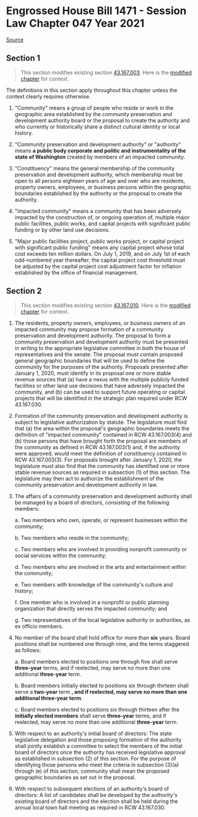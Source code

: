 # Engrossed House Bill 1471 - Session Law Chapter 047 Year 2021

[Source](http://lawfilesext.leg.wa.gov/biennium/2021-22/Pdf/Bills/Session%20Laws/House/1471.SL.pdf)
## Section 1
> This section modifies existing section [43.167.003](/rcw/43_state_government—executive/43.167_community_preservation_and_development_authorities.md). Here is the [modified chapter](rcw/43_state_government—executive/43.167_community_preservation_and_development_authorities.md) for context.

The definitions in this section apply throughout this chapter unless the context clearly requires otherwise.

1. "Community" means a group of people who reside or work in the geographic area established by the community preservation and development authority board or the proposal to create the authority and who currently or historically share a distinct cultural identity or local history.

2. "Community preservation and development authority" or "authority" means **a public body corporate and politic and instrumentality of the state of Washington** created by members of an impacted community.

3. "Constituency" means the general membership of the community preservation and development authority, which membership must be open to all persons eighteen years of age and over who are residents, property owners, employees, or business persons within the geographic boundaries established by the authority or the proposal to create the authority.

4. "Impacted community" means a community that has been adversely impacted by the construction of, or ongoing operation of, multiple major public facilities, public works, and capital projects with significant public funding or by other land use decisions.

5. "Major public facilities project, public works project, or capital project with significant public funding" means any capital project whose total cost exceeds ten million dollars. On July 1, 2019, and on July 1st of each odd-numbered year thereafter, the capital project cost threshold must be adjusted by the capital project cost adjustment factor for inflation established by the office of financial management.


## Section 2
> This section modifies existing section [43.167.010](/rcw/43_state_government—executive/43.167_community_preservation_and_development_authorities.md). Here is the [modified chapter](rcw/43_state_government—executive/43.167_community_preservation_and_development_authorities.md) for context.

1. The residents, property owners, employees, or business owners of an impacted community may propose formation of a community preservation and development authority. The proposal to form a community preservation and development authority must be presented in writing to the appropriate legislative committee in both the house of representatives and the senate. The proposal must contain proposed general geographic boundaries that will be used to define the community for the purposes of the authority. Proposals presented after January 1, 2020, must identify in its proposal one or more stable revenue sources that (a) have a nexus with the multiple publicly funded facilities or other land use decisions that have adversely impacted the community, and (b) can be used to support future operating or capital projects that will be identified in the strategic plan required under RCW 43.167.030.

2. Formation of the community preservation and development authority is subject to legislative authorization by statute. The legislature must find that (a) the area within the proposal's geographic boundaries meets the definition of "impacted community" contained in RCW 43.167.003(4) and (b) those persons that have brought forth the proposal are members of the community as defined in RCW 43.167.003(1) and, if the authority were approved, would meet the definition of constituency contained in RCW 43.167.003(3). For proposals brought after January 1, 2020, the legislature must also find that the community has identified one or more stable revenue sources as required in subsection (1) of this section. The legislature may then act to authorize the establishment of the community preservation and development authority in law.

3. The affairs of a community preservation and development authority shall be managed by a board of directors, consisting of the following members:

    a. Two members who own, operate, or represent businesses within the community;

    b. Two members who reside in the community;

    c. Two members who are involved in providing nonprofit community or social services within the community;

    d. Two members who are involved in the arts and entertainment within the community;

    e. Two members with knowledge of the community's culture and history;

    f. One member who is involved in a nonprofit or public planning organization that directly serves the impacted community; and

    g. Two representatives of the local legislative authority or authorities, as ex officio members.

4. No member of the board shall hold office for more than **six** years. Board positions shall be numbered one through nine, and the terms staggered as follows:

    a. Board members elected to positions one through five shall serve **three-year** terms, and if reelected, may serve no more than one additional **three-year** term.

    b. Board members initially elected to positions six through thirteen shall serve a **two-year** term **, and if reelected, may serve no more than one additional three-year term**.

    c. Board members elected to positions six through thirteen after the **initially elected members** shall serve **three-year** terms, and if reelected, may serve no more than one additional **three-year** term.

5. With respect to an authority's initial board of directors: The state legislative delegation and those proposing formation of the authority shall jointly establish a committee to select the members of the initial board of directors once the authority has received legislative approval as established in subsection (2) of this section. For the purpose of identifying those persons who meet the criteria in subsection (3)(a) through (e) of this section, community shall mean the proposed geographic boundaries as set out in the proposal.

6. With respect to subsequent elections of an authority's board of directors: A list of candidates shall be developed by the authority's existing board of directors and the election shall be held during the annual local town hall meeting as required in RCW 43.167.030.

